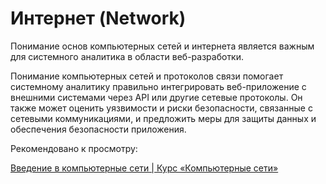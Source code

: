 # Интернет (Network)

Понимание основ компьютерных сетей и интернета является важным для системного аналитика в области веб-разработки.&#x20;

Понимание компьютерных сетей и протоколов связи помогает системному аналитику правильно интегрировать веб-приложение с внешними системами через API или другие сетевые протоколы. Он также может оценить уязвимости и риски безопасности, связанные с сетевыми коммуникациями, и предложить меры для защиты данных и обеспечения безопасности приложения.



Рекомендовано к просмотру:&#x20;

[Введение в компьютерные сети | Курс «Компьютерные сети»](https://www.youtube.com/watch?v=OLFA0soYGhw\&list=PLtPJ9lKvJ4oiNMvYbOzCmWy6cRzYAh9B1\&ab\_channel=AndreySozykin)

